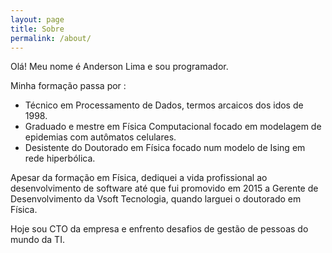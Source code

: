 ```yaml
---
layout: page
title: Sobre
permalink: /about/
---
```


Olá! Meu nome é Anderson Lima e sou programador.

Minha formação passa por :
- Técnico em Processamento de Dados, termos arcaicos dos idos de 1998.
- Graduado e mestre em Física Computacional focado em modelagem de epidemias com autômatos celulares.
- Desistente do Doutorado em Física focado num modelo de Ising em rede hiperbólica.

Apesar da formação em Física, dediquei a vida profissional ao desenvolvimento de software até que fui promovido em 2015 a Gerente de Desenvolvimento da Vsoft Tecnologia, quando larguei o doutorado em Física.

Hoje sou CTO da empresa e enfrento desafios de gestão de pessoas do mundo da TI.
